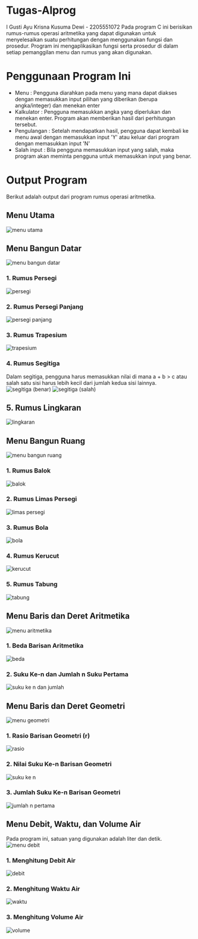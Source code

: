 # Tugas-Alprog
I Gusti Ayu Krisna Kusuma Dewi - 2205551072 
Pada program C ini berisikan rumus-rumus operasi aritmetika yang dapat digunakan untuk menyelesaikan suatu perhitungan dengan menggunakan fungsi dan prosedur. Program ini mengaplikasikan fungsi serta prosedur di dalam setiap pemanggilan menu dan rumus yang akan digunakan.


# Penggunaan Program Ini
- Menu        : Pengguna diarahkan pada menu yang mana dapat diakses dengan memasukkan input pilihan yang diberikan (berupa angka/integer) dan menekan enter
- Kalkulator  : Pengguna memasukkan angka yang diperlukan dan menekan enter. Program akan memberikan hasil dari perhitungan tersebut.
- Pengulangan : Setelah mendapatkan hasil, pengguna dapat kembali ke menu awal dengan memasukkan input 'Y' atau keluar dari program dengan memasukkan input 'N'
- Salah input : Bila pengguna memasukkan input yang salah, maka program akan meminta pengguna untuk memasukkan input yang benar.


# Output Program
Berikut adalah output dari program rumus operasi aritmetika.

## Menu Utama
![menu utama](https://user-images.githubusercontent.com/113322119/196032430-45121103-c387-4b29-8a14-13031ded15b2.png)

## Menu Bangun Datar
![menu bangun datar](https://user-images.githubusercontent.com/113322119/196032500-a28d5f68-e26d-483a-a53e-8f32d59e4527.png)
### 1. Rumus Persegi
![persegi](https://user-images.githubusercontent.com/113322119/196033773-5cfd830f-7392-40de-bb98-2619c1ab0e1a.png)
### 2. Rumus Persegi Panjang
![persegi panjang](https://user-images.githubusercontent.com/113322119/196033780-a544d7f5-f7cf-491a-be52-ba7685d9b608.png)
### 3. Rumus Trapesium
![trapesium](https://user-images.githubusercontent.com/113322119/196033792-5cd5aa30-77fe-4de8-91c0-d5ffd30bf69f.png)
### 4. Rumus Segitiga
Dalam segitiga, pengguna harus memasukkan nilai di mana a + b > c atau salah satu sisi harus lebih kecil dari jumlah kedua sisi lainnya.
![segitiga (benar)](https://user-images.githubusercontent.com/113322119/196033864-2aa0e1a5-616f-41a9-81d7-eacf2b8bf843.png)
![segitiga (salah)](https://user-images.githubusercontent.com/113322119/196033873-689ff52d-aa3f-4a61-bfdc-c62c976aca28.png)
## 5. Rumus Lingkaran
![lingkaran](https://user-images.githubusercontent.com/113322119/196033899-dfcd7ed8-3ab9-4de1-b66a-eeb9ed8ea124.png)


## Menu Bangun Ruang
![menu bangun ruang](https://user-images.githubusercontent.com/113322119/196032508-6dbc2dfc-0d31-4d63-a5a0-e029aee295df.png)
### 1. Rumus Balok
![balok](https://user-images.githubusercontent.com/113322119/196033971-18545303-9462-45a1-a24a-79b3f93c1663.png)
### 2. Rumus Limas Persegi
![limas persegi](https://user-images.githubusercontent.com/113322119/196033986-d654874d-1556-4e16-b1a4-e28b5f51f3e0.png)
### 3. Rumus Bola
![bola](https://user-images.githubusercontent.com/113322119/196034049-d24fcab4-a558-425a-80c7-f6f338553933.png)
### 4. Rumus Kerucut
![kerucut](https://user-images.githubusercontent.com/113322119/196034052-f85c96ee-9081-4044-b200-c8816d14daf4.png)
### 5. Rumus Tabung
![tabung](https://user-images.githubusercontent.com/113322119/196034059-033e2bbb-a5db-40d1-ae8b-d5de83a9bff8.png)


## Menu Baris dan Deret Aritmetika
![menu aritmetika](https://user-images.githubusercontent.com/113322119/196032515-fbb8c802-9f9a-4edc-8093-43595c29d0b8.png)
### 1. Beda Barisan Aritmetika
![beda](https://user-images.githubusercontent.com/113322119/196034375-03aa403f-b253-4627-9747-3f988cb2cd58.png)
### 2. Suku Ke-n dan Jumlah n Suku Pertama
![suku ke n dan jumlah](https://user-images.githubusercontent.com/113322119/196034380-582acb8a-5ff1-42bb-8335-e5b9eab5b660.png)

## Menu Baris dan Deret Geometri
![menu geometri](https://user-images.githubusercontent.com/113322119/196032520-c6bb82e9-fa4a-4fa9-b574-90dc7936e223.png)
### 1. Rasio Barisan Geometri (r)
![rasio](https://user-images.githubusercontent.com/113322119/196034357-776274d2-8a71-4081-9caa-92618789a216.png)
### 2. Nilai Suku Ke-n Barisan Geometri
![suku ke n](https://user-images.githubusercontent.com/113322119/196034366-2de24782-0a47-4e71-b8e7-8ff9e235ad65.png)
### 3. Jumlah Suku Ke-n Barisan Geometri
![jumlah n pertama](https://user-images.githubusercontent.com/113322119/196034345-4fcd87b7-a9ee-4b64-8ca9-d6bb354a13d7.png)

## Menu Debit, Waktu, dan Volume Air
Pada program ini, satuan yang digunakan adalah liter dan detik.
![menu debit](https://user-images.githubusercontent.com/113322119/196032529-e287e936-9ea4-4b7c-8989-14f4191c8bf6.png)
### 1. Menghitung Debit Air
![debit](https://user-images.githubusercontent.com/113322119/196034335-06009e64-8af7-4058-810e-0feda2c67bbc.png)
### 2. Menghitung Waktu Air
![waktu](https://user-images.githubusercontent.com/113322119/196034341-f2ebc5a2-a85c-42d5-996f-626552889fb5.png)
### 3. Menghitung Volume Air
![volume](https://user-images.githubusercontent.com/113322119/196034339-8748ab5a-40f5-4001-9f61-74d15ba1faaa.png)

